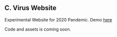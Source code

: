 ## C. Virus Website
Experimental Website for 2020 Pandemic. Demo [here](https://paranoia.vercel.app/)

Code and assets is coming soon.
